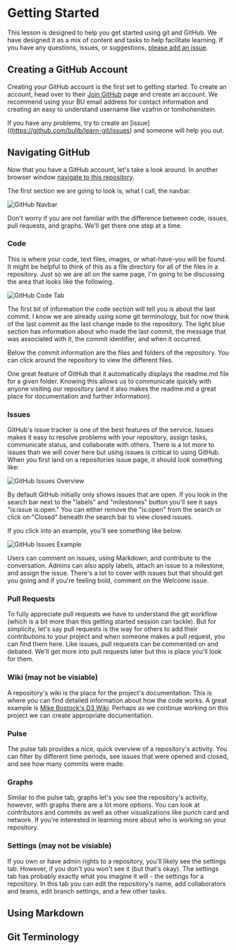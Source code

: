 # Getting Started 

This lesson is designed to help you get started using git and GitHub. We have designed it as a mix of content and tasks to help facilitate learning. If you have any questions, issues, or suggestions, [please add an issue](https://github.com/bulib/learn-git/issues).


## Creating a GitHub Account 

Creating your GitHub account is the first set to getting started. To create an account, head over to their [Join GitHub](https://github.com/join) page and create an account. We recommend using your BU email address for contact information and creating an easy to understand username like vzafrin or tomhohenstein. 

If you have any problems, try to create an [issue]((https://github.com/bulib/learn-git/issues) and someone will help you out. 

## Navigating GitHub 

Now that you have a GitHub account, let's take a look around. In another browser window [navigate to this repository](https://github.com/bulib/learn-git). 

The first section we are going to look is, what I call, the navbar. 

![GitHub Navbar](https://raw.githubusercontent.com/bulib/learn-git/master/images/getting-started-github-navbar.png)

Don't worry if you are not familiar with the difference between code, issues, pull requests, and graphs. We'll get there one step at a time. 

### Code 

This is where your code, text files, images, or what-have-you will be found. It might be helpful to think of this as a file directory for all of the files in a repository. Just so we are all on the same page, I'm going to be discussing the area that looks like the following.

![GitHub Code Tab](https://raw.githubusercontent.com/bulib/learn-git/master/images/getting-started-code.png)

The first bit of information the code section will tell you is about the last commit. I know we are already using some git terminology, but for now think of the last commit as the last change made to the repository. The light blue section has information about who made the last commit, the message that was associated with it, the commit identifier, and when it occurred.

Below the commit information are the files and folders of the repository. You can click around the repository to view the different files. 

One great feature of GitHub that it automatically displays the readme.md file for a given folder. Knowing this allows us to communicate quickly with anyone visiting our repository (and it also makes the readme.md a great place for documentation and further information). 

### Issues 

GitHub's issue tracker is one of the best features of the service. Issues makes it easy to resolve problems with your repository, assign tasks, communicate status, and collaborate with others. There is a lot more to issues than we will cover here but using issues is critical to using GitHub. When you first land on a repositories issue page, it should look something like: 

![GitHub Issues Overview](https://raw.githubusercontent.com/bulib/learn-git/master/images/getting-started-issues-overview.png)

By default GitHub initially only shows issues that are open. If you look in the search bar next to the "labels" and "milestones" button you'll see it says "is:issue is:open." You can either remove the "is:open" from the search or click on "Closed" beneath the search bar to view closed issues.  

If you click into an example, you'll see something like below. 

![GitHub Issues Example](https://github.com/bulib/learn-git/blob/master/images/getting-started-issues-example.png)

Users can comment on issues, using Markdown, and contribute to the conversation. Admins can also apply labels, attach an issue to a milestone, and assign the issue. There's a lot to cover with issues but that should get you going and if you're feeling bold, comment on the Welcome issue. 

### Pull Requests 

To fully appreciate pull requests we have to understand the git workflow (which is a bit more than this getting started session can tackle). But for simplicity, let's say pull requests is the way for others to add their contributions to your project and when someone makes a pull request, you can find them here. Like issues, pull requests can be commented on and debated. We'll get more into pull requests later but this is place you'll look for them. 

### Wiki (may not be visiable) 

A repository's wiki is the place for the project's documentation. This is where you can find detailed information about how the code works. A great example is [Mike Bostock's D3 Wiki](https://github.com/mbostock/d3/wiki). Perhaps as we continue working on this project we can create appropriate documentation. 

### Pulse 

The pulse tab provides a nice, quick overview of a repository's activity. You can filter by different time periods, see issues that were opened and closed, and see how many commits were made. 

### Graphs 

Similar to the pulse tab, graphs let's you see the repository's activity, however, with graphs there are a lot more options. You can look at contributors and commits as well as other visualizations like punch card and network. If you're interested in learning more about who is working on your repository. 

### Settings (may not be visiable) 

If you own or have admin rights to a repository, you'll likely see the settings tab. However, if you don't you won't see it (but that's okay). The settings tab has probably exactly what you imagine it will - the settings for a repository. In this tab you can edit the repository's name, add collaborators and teams, edit branch settings, and a few other tasks. 


## Using Markdown 


## Git Terminology 
